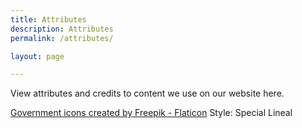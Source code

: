```yaml
---
title: Attributes
description: Attributes
permalink: /attributes/

layout: page

---
```


View attributes and credits to content we use on our website here.

[Government icons created by Freepik - Flaticon](https://www.flaticon.com/free-icons/government)
Style: Special Lineal
